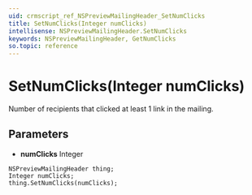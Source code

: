 ```yaml
---
uid: crmscript_ref_NSPreviewMailingHeader_SetNumClicks
title: SetNumClicks(Integer numClicks)
intellisense: NSPreviewMailingHeader.SetNumClicks
keywords: NSPreviewMailingHeader, GetNumClicks
so.topic: reference
---
```


# SetNumClicks(Integer numClicks)

Number of recipients that clicked at least 1 link in the mailing.

## Parameters

* **numClicks** Integer

```crmscript
NSPreviewMailingHeader thing;
Integer numClicks;
thing.SetNumClicks(numClicks);
```

